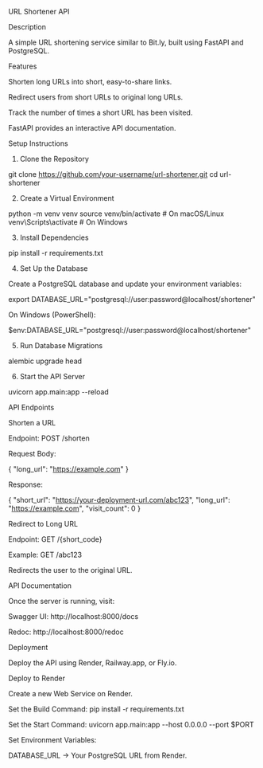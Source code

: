 URL Shortener API

Description

A simple URL shortening service similar to Bit.ly, built using FastAPI and PostgreSQL.

Features

Shorten long URLs into short, easy-to-share links.

Redirect users from short URLs to original long URLs.

Track the number of times a short URL has been visited.

FastAPI provides an interactive API documentation.

Setup Instructions

1. Clone the Repository

git clone https://github.com/your-username/url-shortener.git
cd url-shortener

2. Create a Virtual Environment

python -m venv venv
source venv/bin/activate  # On macOS/Linux
venv\Scripts\activate    # On Windows

3. Install Dependencies

pip install -r requirements.txt

4. Set Up the Database

Create a PostgreSQL database and update your environment variables:

export DATABASE_URL="postgresql://user:password@localhost/shortener"

On Windows (PowerShell):

$env:DATABASE_URL="postgresql://user:password@localhost/shortener"

5. Run Database Migrations

alembic upgrade head

6. Start the API Server

uvicorn app.main:app --reload

API Endpoints

Shorten a URL

Endpoint: POST /shorten

Request Body:

{
  "long_url": "https://example.com"
}

Response:

{
  "short_url": "https://your-deployment-url.com/abc123",
  "long_url": "https://example.com",
  "visit_count": 0
}

Redirect to Long URL

Endpoint: GET /{short_code}

Example: GET /abc123

Redirects the user to the original URL.

API Documentation

Once the server is running, visit:

Swagger UI: http://localhost:8000/docs

Redoc: http://localhost:8000/redoc

Deployment

Deploy the API using Render, Railway.app, or Fly.io.

Deploy to Render

Create a new Web Service on Render.

Set the Build Command: pip install -r requirements.txt

Set the Start Command: uvicorn app.main:app --host 0.0.0.0 --port $PORT

Set Environment Variables:

DATABASE_URL → Your PostgreSQL URL from Render.
